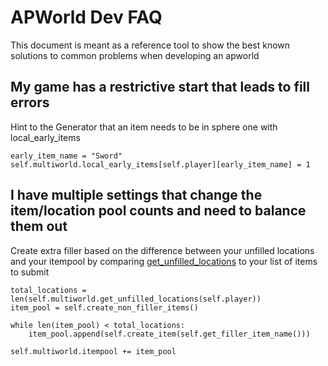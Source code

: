 # APWorld Dev FAQ

This document is meant as a reference tool to show the best known solutions to common problems when developing an apworld

## My game has a restrictive start that leads to fill errors


Hint to the Generator that an item needs to be in sphere one with local_early_items
```
early_item_name = "Sword"
self.multiworld.local_early_items[self.player][early_item_name] = 1
```

## I have multiple settings that change the item/location pool counts and need to balance them out


Create extra filler based on the difference between your unfilled locations and your itempool by comparing [get_unfilled_locations](/BaseClasses.py) to your list of items to submit
```
total_locations = len(self.multiworld.get_unfilled_locations(self.player))
item_pool = self.create_non_filler_items()

while len(item_pool) < total_locations:
    item_pool.append(self.create_item(self.get_filler_item_name()))

self.multiworld.itempool += item_pool
```
